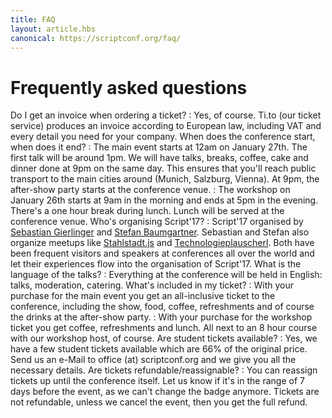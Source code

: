 ```yaml
---
title: FAQ
layout: article.hbs
canonical: https://scriptconf.org/faq/
---
```


# Frequently asked questions

Do I get an invoice when ordering a ticket?
: Yes, of course. Ti.to (our ticket service) produces an invoice according to European law, including VAT and every detail you need for your company.
When does the conference start, when does it end?
: The main event starts at 12am on January 27th. The first talk will be around 1pm. We will have talks, breaks, coffee, cake and dinner done at 9pm on the same day. This ensures that you'll reach public transport to the main cities around (Munich, Salzburg, Vienna). At 9pm, the after-show party starts at the conference venue.
: The workshop on January 26th starts at 9am in the morning and ends at 5pm in the evening. There's a one hour break during lunch. Lunch will be served at the conference venue.
Who's organising Script'17?
: Script'17 organised by [Sebastian Gierlinger](https://twitter.com/sebgie) and [Stefan Baumgartner](https://twitter.com/ddprrt). Sebastian and Stefan also organize meetups like [Stahlstadt.js](https://www.meetup.com/de-DE/stahlstadt-js/) and [Technologieplauscherl](https://technologieplauscherl.at). Both have been frequent visitors and speakers at conferences all over the world and let their experiences flow into the organisation of Script'17.
What is the language of the talks?
: Everything at the conference will be held in English: talks, moderation, catering.
What's included in my ticket?
: With your purchase for the main event you get an all-inclusive ticket to the conference, including the show, food, coffee, refreshments and of course the drinks at the after-show party.
: With your purchase for the workshop ticket you get coffee, refreshments and lunch. All next to an 8 hour course with our workshop host, of course.
Are student tickets available?
: Yes, we have a few student tickets available which are 66% of the original price. Send us an e-Mail to office (at) scriptconf.org and we give you all the necessary details.
Are tickets refundable/reassignable?
: You can reassign tickets up until the conference itself. Let us know if it's in the range of 7 days before the event, as we can't change the badge anymore. Tickets are not refundable, unless we cancel the event, then you get the full refund.
